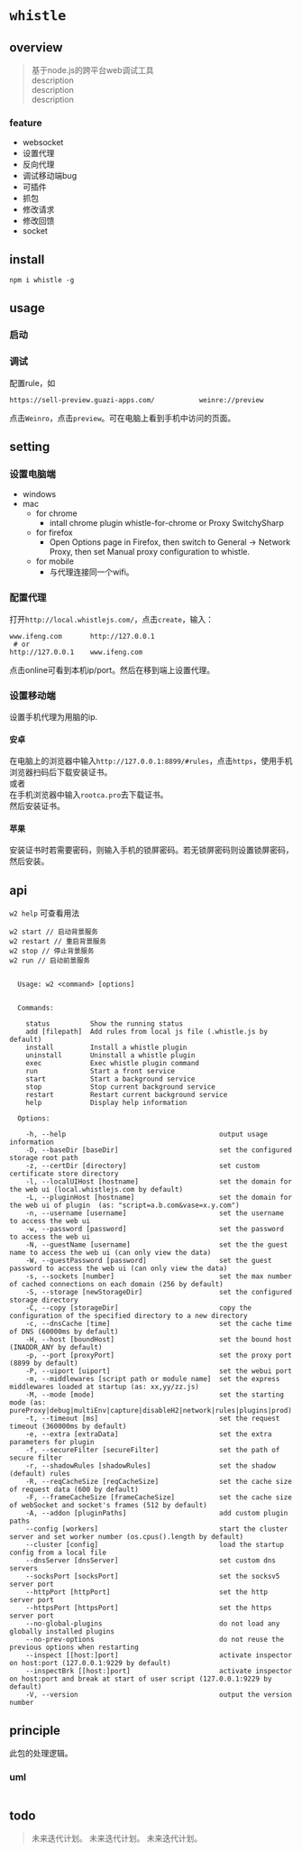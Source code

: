 # `whistle`

## overview
> 基于node.js的跨平台web调试工具  
> description  
> description  
> description  

### feature
- websocket  
- 设置代理  
- 反向代理  
- 调试移动端bug  
- 可插件  
- 抓包  
- 修改请求  
- 修改回馈  
- socket  

## install
`npm i whistle -g`

## usage

### 启动

### 调试
配置rule，如  
```
https://sell-preview.guazi-apps.com/           weinre://preview
```
点击`Weinro`，点击`preview`。可在电脑上看到手机中访问的页面。  

## setting
### 设置电脑端
- windows  
- mac  
  - for chrome  
    - intall chrome plugin whistle-for-chrome or Proxy SwitchySharp  
  - for firefox  
    - Open Options page in Firefox, then switch to General -> Network Proxy, then set Manual proxy configuration to whistle.   
  - for mobile
    - 与代理连接同一个wifi。  
### 配置代理
打开`http://local.whistlejs.com/`，点击`create`，输入：  
```
www.ifeng.com       http://127.0.0.1
 # or
http://127.0.0.1    www.ifeng.com
```
点击online可看到本机ip/port。然后在移到端上设置代理。  
### 设置移动端
设置手机代理为用脑的ip.

#### 安卓
在电脑上的浏览器中输入`http://127.0.0.1:8899/#rules`，点击`https`，使用手机浏览器扫码后下载安装证书。  
或者  
在手机浏览器中输入`rootca.pro`去下载证书。  
然后安装证书。  
#### 苹果

安装证书时若需要密码，则输入手机的锁屏密码。若无锁屏密码则设置锁屏密码，然后安装。  

## api
`w2 help` 可查看用法  
```
w2 start // 启动背景服务
w2 restart // 重启背景服务
w2 stop // 停止背景服务
w2 run // 启动前景服务


  Usage: w2 <command> [options]


  Commands:

    status          Show the running status
    add [filepath]  Add rules from local js file (.whistle.js by default)
    install         Install a whistle plugin
    uninstall       Uninstall a whistle plugin
    exec            Exec whistle plugin command
    run             Start a front service
    start           Start a background service
    stop            Stop current background service
    restart         Restart current background service
    help            Display help information

  Options:

    -h, --help                                      output usage information
    -D, --baseDir [baseDir]                         set the configured storage root path
    -z, --certDir [directory]                       set custom certificate store directory
    -l, --localUIHost [hostname]                    set the domain for the web ui (local.whistlejs.com by default)
    -L, --pluginHost [hostname]                     set the domain for the web ui of plugin  (as: "script=a.b.com&vase=x.y.com")
    -n, --username [username]                       set the username to access the web ui
    -w, --password [password]                       set the password to access the web ui
    -N, --guestName [username]                      set the the guest name to access the web ui (can only view the data)
    -W, --guestPassword [password]                  set the guest password to access the web ui (can only view the data)
    -s, --sockets [number]                          set the max number of cached connections on each domain (256 by default)
    -S, --storage [newStorageDir]                   set the configured storage directory
    -C, --copy [storageDir]                         copy the configuration of the specified directory to a new directory
    -c, --dnsCache [time]                           set the cache time of DNS (60000ms by default)
    -H, --host [boundHost]                          set the bound host (INADDR_ANY by default)
    -p, --port [proxyPort]                          set the proxy port (8899 by default)
    -P, --uiport [uiport]                           set the webui port
    -m, --middlewares [script path or module name]  set the express middlewares loaded at startup (as: xx,yy/zz.js)
    -M, --mode [mode]                               set the starting mode (as: pureProxy|debug|multiEnv|capture|disableH2|network|rules|plugins|prod)
    -t, --timeout [ms]                              set the request timeout (360000ms by default)
    -e, --extra [extraData]                         set the extra parameters for plugin
    -f, --secureFilter [secureFilter]               set the path of secure filter
    -r, --shadowRules [shadowRules]                 set the shadow (default) rules
    -R, --reqCacheSize [reqCacheSize]               set the cache size of request data (600 by default)
    -F, --frameCacheSize [frameCacheSize]           set the cache size of webSocket and socket's frames (512 by default)
    -A, --addon [pluginPaths]                       add custom plugin paths
    --config [workers]                              start the cluster server and set worker number (os.cpus().length by default)
    --cluster [config]                              load the startup config from a local file
    --dnsServer [dnsServer]                         set custom dns servers
    --socksPort [socksPort]                         set the socksv5 server port
    --httpPort [httpPort]                           set the http server port
    --httpsPort [httpsPort]                         set the https server port
    --no-global-plugins                             do not load any globally installed plugins
    --no-prev-options                               do not reuse the previous options when restarting
    --inspect [[host:]port]                         activate inspector on host:port (127.0.0.1:9229 by default)
    --inspectBrk [[host:]port]                      activate inspector on host:port and break at start of user script (127.0.0.1:9229 by default)
    -V, --version                                   output the version number
```


## principle
此包的处理逻辑。

### uml
```
```

## todo
> 未来迭代计划。
> 未来迭代计划。
> 未来迭代计划。